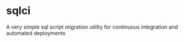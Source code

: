 sqlci
=====

A very simple sql script migration utility for continuous integration and automated deployments